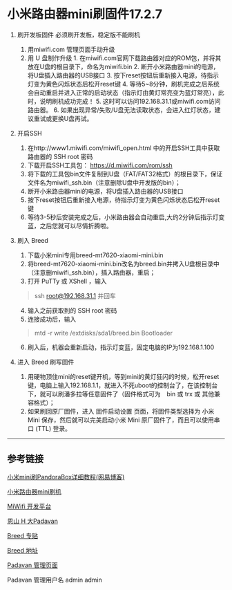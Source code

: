 # 小米路由器mini刷固件17.2.7

1. 刷开发板固件
  必须刷开发板，稳定版不能刷机
      1. 用miwifi.com 管理页面手动升级
      2. 用 U 盘制作升级
        1. 在miwifi.com官网下载路由器对应的ROM包，并将其放在U盘的根目录下，命名为miwifi.bin
        2. 断开小米路由器mini的电源，将U盘插入路由器的USB接口
        3. 按下reset按钮后重新接入电源，待指示灯变为黄色闪烁状态后松开reset键
        4. 等待5~8分钟，刷机完成之后系统会自动重启并进入正常的启动状态（指示灯由黄灯常亮变为蓝灯常亮），此时，说明刷机成功完成！
        5. 这时可以访问192.168.31.1或miwifi.com访问路由器。
        6. 如果出现异常/失败/U盘无法读取状态，会进入红灯状态，建议重试或更换U盘再试。
2. 开启SSH
    1. 在http://www1.miwifi.com/miwifi_open.html 中的开启SSH工具中获取路由器的 SSH root 密码
    2. 下载开启SSH工具包：
      https://d.miwifi.com/rom/ssh
    3. 将下载的工具包bin文件复制到U盘（FAT/FAT32格式）的根目录下，保证文件名为miwifi_ssh.bin（注意删除U盘中开发版的bin）；
    4. 断开小米路由器mini的电源，将U盘插入路由器的USB接口
    5. 按下reset按钮后重新接入电源，待指示灯变为黄色闪烁状态后松开reset键
    6. 等待3-5秒后安装完成之后，小米路由器会自动重启,大约2分钟后指示灯变蓝，之后您就可以尽情折腾啦。
3. 刷入 Breed
    1. 下载小米mini专用breed-mt7620-xiaomi-mini.bin
    2. 将breed-mt7620-xiaomi-mini.bin改名为breed.bin并拷入U盘根目录中（注意删miwifi_ssh.bin），插入路由器，重启；
    3. 打开 PuTTy 或 XShell ，输入 
      >ssh root@192.168.31.1 并回车

    4. 输入之前获取到的 SSH root 密码
    5. 连接成功后，输入
    >   mtd -r write /extdisks/sda1/breed.bin Bootloader

    6. 刷入后，机器会重新启动，指示灯变蓝，固定电脑的IP为192.168.1.100
4. 进入 Breed 刷写固件
    1. 用硬物顶住mini的reset键开机，等到mini的黄灯狂闪的时候，松开reset键，电脑上输入192.168.1.1，就进入不死uboot的控制台了，在该控制台下，就可以刷潘多拉等任意固件了（固件格式可为　bin 或 trx 或 其他兼容格式）；
    2. 如果刷回原厂固件，进入 固件启动设置 页面，将固件类型选择为 小米 Mini 保存，然后就可以完美启动小米 Mini 原厂固件了，而且可以使用串口 (TTL) 登录。

---
参考链接
-

[小米mini刷PandoraBox详细教程(网易博客)](http://aswordok.blog.163.com/blog/static/321636642016121104255266/)

[小米路由器mini刷机](http://www.miui.com/thread-2036705-1-1.html)

[MiWifi 开发平台](http://www1.miwifi.com/miwifi_open.html)

[恩山 H 大Padavan](http://www.right.com.cn/forum/thread-161324-1-1.html)

[Breed 专贴](http://www.right.com.cn/forum/thread-161906-1-1.html)

[Breed 地址](192.168.1.1)

[Padavan 管理页面](192.168.123.1)

Padavan 管理用户名 admin admin